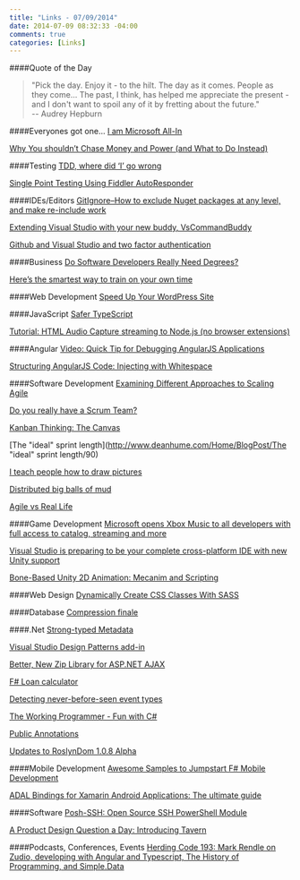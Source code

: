 ```yaml
---
title: "Links - 07/09/2014"
date: 2014-07-09 08:32:33 -04:00
comments: true
categories: [Links]
---
```


####Quote of the Day
<blockquote>"Pick the day. Enjoy it - to the hilt. The day as it comes. People as they come... The past, I think, has helped me appreciate the present - and I don't want to spoil any of it by fretting about the future."<br>
-- Audrey Hepburn
</blockquote>

####Everyones got one...
[I am Microsoft All-In](http://betanews.com/2014/07/07/i-am-microsoft-all-in)

[Why You shouldn’t Chase Money and Power (and What to Do Instead)](http://www.dumblittleman.com/2014/07/shouldnt-chase-money-power-instead.html)

####Testing
[TDD, where did ‘I’ go wrong](https://frankcode.wordpress.com/2014/07/01/tdd-where-did-i-go-wrong/)

[Single Point Testing Using Fiddler AutoResponder](http://blogs.telerik.com/fiddler/posts/14-07-07/single-point-testing-using-fiddler-autoresponder)

####IDEs/Editors
[GitIgnore–How to exclude Nuget packages at any level, and make re-include work](http://geekswithblogs.net/terje/archive/2014/07/03/gitignorendashhow-to-exclude-nuget-packages-at-any-level-and-make.aspx)

[Extending Visual Studio with your new buddy, VsCommandBuddy](http://channel9.msdn.com/coding4fun/blog/Extending-Visual-Studio-with-your-new-buddy-VsCommandBuddy)

[Github and Visual Studio and two factor authentication](http://blog.krisvandermast.com/GithubAndVisualStudioAndTwoFactorAuthentication.aspx)

####Business
[Do Software Developers Really Need Degrees?](http://simpleprogrammer.com/2014/07/07/software-developers-really-need-degrees)

[Here’s the smartest way to train on your own time](http://blog.pluralsight.com/it-career-advice)

####Web Development
[Speed Up Your WordPress Site](http://www.sitepoint.com/speed-wordpress/?utm_content=buffer7c0f1&utm_medium=social&utm_source=twitter.com&utm_campaign=buffer)

####JavaScript
[Safer TypeScript](http://research.microsoft.com/en-us/downloads/b250c887-2b79-4413-9d7a-5a5a0c38cc57/default.aspx)

[Tutorial: HTML Audio Capture streaming to Node.js (no browser extensions)](http://blog.groupbuddies.com/posts/39-tutorial-html-audio-capture-streaming-to-node-js-no-browser-extensions)

####Angular
[Video: Quick Tip for Debugging AngularJS Applications](http://csharperimage.jeremylikness.com/2014/07/video-quick-tip-for-debugging-angularjs.html)

[Structuring AngularJS Code: Injecting with Whitespace](http://craigshoemaker.net/blog/structuring-angularjs-code-injecting-with-whitespace)

####Software Development
[Examining Different Approaches to Scaling Agile](http://www.infoq.com/news/2014/07/compare-agile-scaling)

[Do you really have a Scrum Team?](http://blog.coryfoy.com/2014/07/do-you-really-have-a-scrum-team/)

[Kanban Thinking: The Canvas](http://availagility.co.uk/2014/07/07/kanban-thinking-the-canvas/)

[The "ideal" sprint length](http://www.deanhume.com/Home/BlogPost/The "ideal" sprint length/90)

[I teach people how to draw pictures](http://www.codingthearchitecture.com/2014/07/06/i_teach_people_how_to_draw_pictures.html)

[Distributed big balls of mud](http://www.codingthearchitecture.com/2014/07/06/distributed_big_balls_of_mud.html)

[Agile vs Real Life](http://www.gilzilberfeld.com/2014/07/agile-vs-real-life.html)

####Game Development
[Microsoft opens Xbox Music to all developers with full access to catalog, streaming and more](http://www.wpcentral.com/microsoft-opens-xbox-music-api-all-developers)

[Visual Studio is preparing to be your complete cross-platform IDE with new Unity support](http://www.developer-tech.com/news/2014/jul/04/visual-studio-preparing-be-your-complete-cross-platform-ide-new-unity-support/)

[Bone-Based Unity 2D Animation: Mecanim and Scripting](http://gamedevelopment.tutsplus.com/tutorials/bone-based-unity-2d-animation-mecanim-and-scripting--cms-21367)

####Web Design
[Dynamically Create CSS Classes With SASS](http://css.dzone.com/articles/dynamically-create-css-classes)

####Database
[Compression finale](http://ayende.com/blog/167201/compression-finale)

####.Net
[Strong-typed Metadata](http://msmvps.com/blogs/kathleen/archive/2014/06/27/strong-typed-metadata.aspx)

[Visual Studio Design Patterns add-in](http://www.codeproject.com/Articles/767200/Visual-Studio-Design-Patterns-add-in)

[Better, New Zip Library for ASP.NET AJAX](http://blogs.telerik.com/aspnet-ajax/posts/14-07-03/better-new-zip-library-for-asp.net-ajax)

[F# Loan calculator](http://trelford.com/blog/post/loan.aspx)

[Detecting never-before-seen event types](http://nblumhardt.com/2014/07/detecting-never-before-seen-event-types/)

[The Working Programmer - Fun with C#](http://msdn.microsoft.com/en-us/magazine/dn754595.aspx)

[Public Annotations](http://msmvps.com/blogs/kathleen/archive/2014/06/28/public-annotations.aspx)

[Updates to RoslynDom 1.0.8 Alpha](http://msmvps.com/blogs/kathleen/archive/2014/07/04/updates-to-roslyndom-1-0-8-alpha.aspx)

####Mobile Development
[Awesome Samples to Jumpstart F# Mobile Development](http://blog.xamarin.com/jump-start-f-sharp-mobile-development/)

[ADAL Bindings for Xamarin Android Applications: The ultimate guide](http://www.matvelloso.com/2014/07/02/adal-bindings-xamarin-android-applications-ultimate-guide/)

####Software
[Posh-SSH: Open Source SSH PowerShell Module](http://www.powershellmagazine.com/2014/07/03/posh-ssh-open-source-ssh-powershell-module/)

[A Product Design Question a Day: Introducing Tavern](http://zurb.com/article/1327/a-product-design-question-a-day-introduci)

####Podcasts, Conferences, Events
[Herding Code 193: Mark Rendle on Zudio, developing with Angular and Typescript, The History of Programming, and Simple.Data](http://herdingcode.com/herding-code-193-mark-rendle-on-zudio-developing-with-angular-and-typescript-the-history-of-programming-and-simple-data/)
